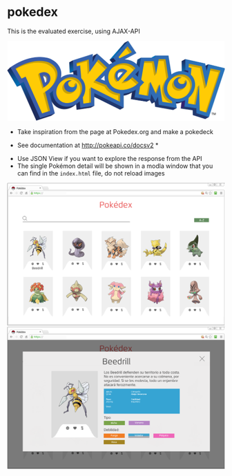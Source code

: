 # pokedex
This is the evaluated exercise, using AJAX-API

![alt text](img/pokemon.png "Pokemon")

- Take inspiration from the page at Pokedex.org and make a pokedeck
* See documentation at http://pokeapi.co/docsv2 *
- Use JSON View if you want to explore the response from the API
- The single Pokémon detail will be shown in a modla window that you can find in the `index.html` file, do not reload images

![alt text](screenshots/pokedex-grid.png "Pokemon-Grid")
![alt text](screenshots/pokedex-popup.png "Pokemon-PopUp")

